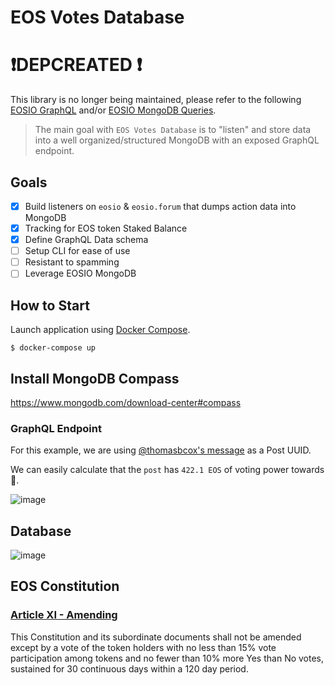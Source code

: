 # EOS Votes Database

# ❗️DEPCREATED ❗️

This library is no longer being maintained, please refer to the following [EOSIO GraphQL](https://github.com/EOS-BP-Developers/eosio-graphql) and/or [EOSIO MongoDB Queries](https://github.com/EOS-BP-Developers/eosio-mongodb-queries).

> The main goal with `EOS Votes Database` is to "listen" and store data into a well organized/structured MongoDB with an exposed GraphQL endpoint.

## Goals

- [x] Build listeners on `eosio` & `eosio.forum` that dumps action data into MongoDB
- [x] Tracking for EOS token Staked Balance
- [x] Define GraphQL Data schema
- [ ] Setup CLI for ease of use
- [ ] Resistant to spamming
- [ ] Leverage EOSIO MongoDB

## How to Start

Launch application using [Docker Compose](https://docs.docker.com/compose/).

```
$ docker-compose up
```

## Install MongoDB Compass

https://www.mongodb.com/download-center#compass

### GraphQL Endpoint

For this example, we are using [@thomasbcox's message](https://eos-forum.novusphere.io/#/e/novusphere/cb3b0f024a55efffcfbf0a8af4057f015e975c1fd662344d3984d22c93c778af) as a Post UUID.

We can easily calculate that the `post` has `422.1 EOS` of voting power towards 💪.

![image](https://user-images.githubusercontent.com/550895/42975044-28871236-8b88-11e8-9b99-19fbf978ed45.png)

## Database

![image](https://user-images.githubusercontent.com/550895/42975163-c9ac4a00-8b88-11e8-96b3-7c97d7909fd0.png)

## EOS Constitution

### [Article XI - Amending](https://github.com/EOS-Mainnet/governance/blob/master/eosio.system/eosio.system-clause-constitution-rc.md#article-xi---amending)

This Constitution and its subordinate documents shall not be amended except by a vote of the token holders with no less than 15% vote participation among tokens and no fewer than 10% more Yes than No votes, sustained for 30 continuous days within a 120 day period.

